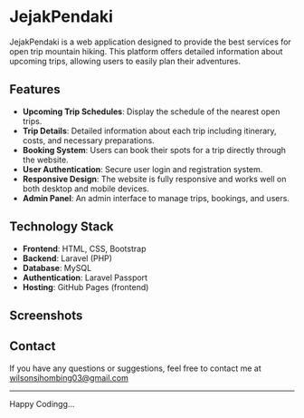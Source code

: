 # JejakPendaki

JejakPendaki is a web application designed to provide the best services for open trip mountain hiking. This platform offers detailed information about upcoming trips, allowing users to easily plan their adventures.

## Features

- **Upcoming Trip Schedules**: Display the schedule of the nearest open trips.
- **Trip Details**: Detailed information about each trip including itinerary, costs, and necessary preparations.
- **Booking System**: Users can book their spots for a trip directly through the website.
- **User Authentication**: Secure user login and registration system.
- **Responsive Design**: The website is fully responsive and works well on both desktop and mobile devices.
- **Admin Panel**: An admin interface to manage trips, bookings, and users.

## Technology Stack

- **Frontend**: HTML, CSS, Bootstrap
- **Backend**: Laravel (PHP)
- **Database**: MySQL
- **Authentication**: Laravel Passport
- **Hosting**: GitHub Pages (frontend)

## Screenshots


## Contact

If you have any questions or suggestions, feel free to contact me at wilsonsihombing03@gmail.com

---

Happy Codingg...
